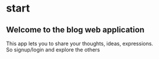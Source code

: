 # start

## Welcome to the blog web application

This app lets you to share your thoughts, ideas, expressions.  
So signup/login and explore the others
